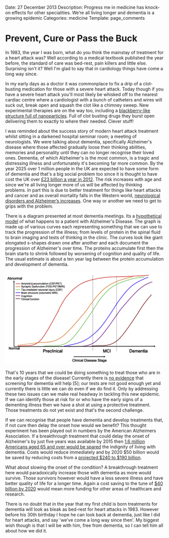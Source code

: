 Date: 27 December 2013
Description: Progress me in medicine has knock-on effects for other specialities. We’re all living longer and dementia is a growing epidemic
Categories: medicine
Template: page_comments

# Prevent, Cure or Pass the Buck

In 1983, the year I was born, what do you think the mainstay of treatment for a heart attack was? Well according to a medical textbook published the year before, the standard of care was bed-rest, pain killers and little else. Surprising isn't it? Well I'm glad to say that in cardiology things have come a long way since. 

<!-- ~~fold~~ -->

In my early days as a doctor it was commonplace to fix a drip of a clot-busting medication for those with a severe heart attack. Today though if you have a severe heart attack you'll most likely be whisked off to the nearest cardiac centre where a cardiologist with a bunch of catheters and wires will suck out, break open and squash the clot like a chimney sweep. New experimental therapies are on the way too, including a <a href="http://www.sciencemag.org/content/337/6095/738/ " target="_blank">blackberry-like structure full of nanoparticles</a>. Full of clot busting drugs they burst open delivering them to exactly to where their needed. Clever stuff!

I was reminded about the success story of modern heart attack treatment whilst sitting in a darkened hospital seminar room; a meeting of neurologists.  We were talking about dementia, specifically Alzheimer's disease where those affected gradually loose their thinking abilities, memories and personality until they can no longer recognise their loved ones. Dementia, of which Alzheimer's is the most common, is a tragic and distressing illness and unfortunately it's becoming far more common. By the year 2025 over 1 million people in the UK are expected to have some form of dementia and that's a big social problem too since it is thought to have cost the UK over <a href="http://www.alzheimers.org.uk/site/scripts/documents_info.php?documentID=341" target="_blank">£23 billion a year in 2012</a>. The risk increases with age and since we're all living longer more of us will be affected by thinking problems. In part this is due to better treatment for things like heart attacks and cancer and as overall mortality falls in the Western world, <a href="http://www.sciencedirect.com/science/article/pii/S0033350612004672/" target="_blank">neurological disorders and Alzheimer’s increases</a>. One way or another we need to get to grips with the problem. 

There is a diagram presented at most dementia meetings. Its a <a href="http://www.alz.org/documents_custom/diagnostic_recommendations_alz_preclinical.pdf" target="_blank">hypothetical model</a> of what happens to a patient with Alzheimer's Disease. The graph is made up of various curves each representing something that we can use to track the progression of the illness; from levels of protein in the spinal fluid to brain imaging and tests of thinking in the clinic. The curves look like giant elongated s-shapes drawn one after another and each document the progression of Alzheimer's over time. The proteins accumulate first then the brain starts to shrink followed by worsening of cognition and quality of life. The usual estimate is about a ten year lag between the protein accumulation and development of dementia.

<img src="../../attachments/alzheimers_progression.png" alt="Image of Alzheimer's Progression" style="width: 40em;"/>

That's 10 years that we could be doing something to treat those who are in the early stages of the disease! Currently there is <a href="http://www.bmj.com/content/345/bmj.e8588/rr/623110/ " target="_blank">no evidence</a> that screening for dementia will help [5]; our tests are not good enough yet and currently there is little we can do even if we do find it. Only by addressing these two issues can we make real headway in tackling this new epidemic. If we can identify those at risk for or who have the early signs of a dementing illness then we have a shot at using a protective treatment. Those treatments do not yet exist and that's the second challenge. 

If we can recognise that people have dementia and develop treatments that, if not cure then delay the onset how would we benefit? This thought experiment has been played out in numbers by the American Alzheimers Association. If a breakthrough treatment that could delay the onset of Alzheimer's by just five years was available by 2015 then <a href="http://www.alz.org/documents_custom/trajectory.pdf" target="_blank"> 1.6 million Americans aged 65 and over would be spared</a> the indignity of living with dementia. Costs would reduce immediately and by 2020 $50 billion would be saved by reducing costs from a <a href="http://www.alz.org/documents_custom/trajectory.pdf" target="_blank">projected $240 to $190 billion</a>.

What about slowing the onset of the condition? A breakthrough treatment here would paradoxically increase those with dementia as more would survive. Those survivors however would have a less severe illness and have better quality of life for a longer time. Again a cost saving to the tune of <a href="http://www.alz.org/documents_custom/trajectory.pdf" target="_blank">$40 billion by 2020</a> would mean more funding for other areas of healthcare and research. 

There is no doubt that in the year that my first child is born treatments for dementia will look as bleak as bed-rest for heart attacks in 1983. However before his 30th birthday I hope he can look back at dementia, just like I did for heart attacks, and say 'we've come a long way since then'. My biggest wish though is that I will be with him, free from dementia, so I can tell him all about how we did it.

